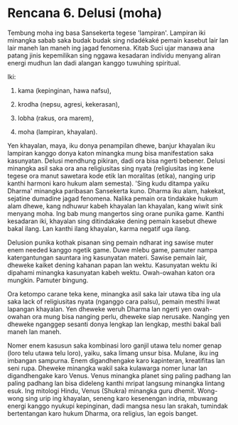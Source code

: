 # Rencana 6. Delusi (moha)

Tembung moha ing basa Sansekerta tegese 'lampiran'. Lampiran iki minangka sabab saka budak budak sing ndadékaké pemain kasebut lair lan lair maneh lan maneh ing jagad fenomena. Kitab Suci ujar manawa ana patang jinis kepemilikan sing nggawa kesadaran individu menyang aliran energi mudhun lan dadi alangan kanggo tuwuhing spiritual.

Iki:

1. kama (kepinginan, hawa nafsu),

2. krodha (nepsu, agresi, kekerasan),

3. lobha (rakus, ora marem),

4. moha (lampiran, khayalan).

Yen khayalan, maya, iku donya penampilan dhewe, banjur khayalan iku lampiran kanggo donya katon minangka mung bisa manifestation saka kasunyatan. Delusi mendhung pikiran, dadi ora bisa ngerti bebener. Delusi minangka asil saka ora ana religiusitas sing nyata (religiusitas ing kene tegese ora manut sawetara kode etik lan moralitas (etika), nanging urip kanthi harmoni karo hukum alam semesta). 'Sing kudu ditampa yaiku Dharma' minangka paribasan Sansekerta kuno. Dharma iku alam, hakekat, sejatine dumadine jagad fenomena. Nalika pemain ora tindakake hukum alam dhewe, kang ndhuwur kabeh khayalan lan khayalan, kang wiwit sink menyang moha. Ing bab mung mangertos sing orane punika game. Kanthi kesadaran iki, khayalan sing ditindakake dening pemain kasebut dhewe bakal ilang. Lan kanthi ilang khayalan, karma negatif uga ilang.

Delusion punika kothak pisanan sing pemain ndharat ing sawise muter enem needed kanggo ngetik game. Duwe mlebu game, pamuter nampa katergantungan sauntara ing kasunyatan materi. Sawise pemain lair, dheweke kaiket dening kahanan papan lan wektu. Kasunyatan wektu iki dipahami minangka kasunyatan kabeh wektu. Owah-owahan katon ora mungkin. Pamuter bingung.

Ora ketompo carane teka kene, minangka asil saka lair utawa tiba ing ula saka lack of religiusitas nyata (nganggo cara palsu), pemain mesthi liwat lapangan khayalan. Yen dheweke weruh Dharma lan ngerti yen owah-owahan ora mung bisa nanging perlu, dheweke siap nerusake. Nanging yen dheweke nganggep sesanti donya lengkap lan lengkap, mesthi bakal bali maneh lan maneh.

Nomer enem kasusun saka kombinasi loro ganjil utawa telu nomer genap (loro telu utawa telu loro), yaiku, saka limang unsur bisa. Mulane, iku ing imbangan sampurna. Enem digandhengake karo kapinteran, kreatifitas lan seni rupa. Dheweke minangka wakil saka kulawarga nomer lunar lan digandhengake karo Venus. Venus minangka planet sing paling padhang lan paling padhang lan bisa dideleng kanthi mripat langsung minangka lintang esuk. Ing mitologi Hindu, Venus (Shukra) minangka guru dhemit. Wong-wong sing urip ing khayalan, seneng karo kesenengan indria, mbuwang energi kanggo nyukupi kepinginan, dadi mangsa nesu lan srakah, tumindak bertentangan karo hukum Dharma, ora religius, lan egois banget.
